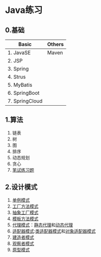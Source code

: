 # Java练习
## 0.基础
|Basic     |Others |
|----------|----------|
|1. JavaSE |  Maven   |
|2. JSP	   ||
|3. Spring ||
|4. Strus  ||
|5. MyBatis||
|6. SpringBoot||
|7. SpringCloud||

## 1.算法
1. 链表
1. 树
1. 图
1. 排序
1. 动态规划
1. 贪心
1. [笔试练习题](./src/exercise/README.md)

## 2.设计模式
1. [单例模式](./src/designpattern/singleton)
1. [工厂方法模式](./src/designpattern/factorymethod)
1. [抽象工厂模式](./src/designpattern/abstractfactory)
1. [模板方法模式](./src/designpattern/model)
1. [代理模式](./src/designpattern)：[静态代理](./src/designpattern/proxy/staticproxy)和[动态代理](./src/designpattern/proxy/dynamicproxy)
1. [适配器模式](./src/designpattern/adapter):[类适配器模式](./src/designpattern/adapter/classAdapter)和[对象适配器模式](./src/designpattern/adapter/objectAdapter)
2. [建造者模式](./src/designpattern/builder)
2. [观察者模式](./src/designpattern/observer)
2. [原型模式](./src/designpattern/prototype)
